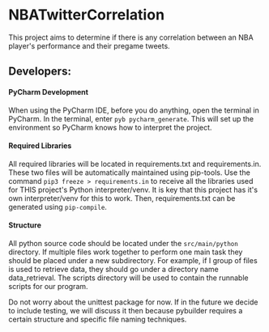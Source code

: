 # NBATwitterCorrelation
This project aims to determine if there is any correlation between
 an NBA player's performance and their pregame tweets.

## Developers:

#### PyCharm Development
When using the PyCharm IDE, before you do anything, open the terminal
in PyCharm. In the terminal, enter ```pyb pycharm_generate```. 
This will set up the environment so PyCharm knows how to interpret
the project.

#### Required Libraries
All required libraries will be located in requirements.txt and
requirements.in. These two files will be automatically maintained
using pip-tools. Use the command ```pip3 freeze > requirements.in```
to receive all the libraries used for THIS project's Python interpreter/venv.
It is key that this project has it's own interpreter/venv for this to work.
Then, requirements.txt can be generated using ```pip-compile```.

#### Structure
All python source code should be located under the ```src/main/python``` directory. 
If multiple files work together to perform one main task they should be placed
under a new subdirectory. For example, if I group of files is used to retrieve
data, they should go under a directory name data_retrieval.
The scripts directory will be used to contain the runnable scripts 
for our program. 

Do not worry about the unittest package for now. If in the
future we decide to include testing, we will discuss it then because
pybuilder requires a certain structure and specific file naming techniques.
